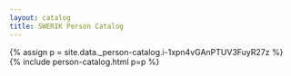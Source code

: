 ```yaml
---
layout: catalog
title: SWERIK Person Catalog
---
```

{% assign p = site.data._person-catalog.i-1xpn4vGAnPTUV3FuyR27z %}
{% include person-catalog.html p=p %}

